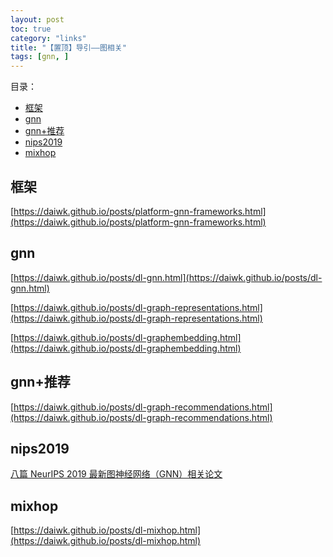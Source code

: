 ```yaml
---
layout: post
toc: true
category: "links"
title: "【置顶】导引——图相关"
tags: [gnn, ]
---
```


目录：

<!-- TOC -->

- [框架](#%e6%a1%86%e6%9e%b6)
- [gnn](#gnn)
- [gnn+推荐](#gnn%e6%8e%a8%e8%8d%90)
- [nips2019](#nips2019)
- [mixhop](#mixhop)

<!-- /TOC -->

## 框架

[https://daiwk.github.io/posts/platform-gnn-frameworks.html](https://daiwk.github.io/posts/platform-gnn-frameworks.html)

## gnn

[https://daiwk.github.io/posts/dl-gnn.html](https://daiwk.github.io/posts/dl-gnn.html)

[https://daiwk.github.io/posts/dl-graph-representations.html](https://daiwk.github.io/posts/dl-graph-representations.html)

[https://daiwk.github.io/posts/dl-graphembedding.html](https://daiwk.github.io/posts/dl-graphembedding.html)

## gnn+推荐

[https://daiwk.github.io/posts/dl-graph-recommendations.html](https://daiwk.github.io/posts/dl-graph-recommendations.html)

## nips2019

[八篇 NeurIPS 2019 最新图神经网络（GNN）相关论文](https://mp.weixin.qq.com/s/IIr4zWqtL2_1hvaINXypDQ)

## mixhop

[https://daiwk.github.io/posts/dl-mixhop.html](https://daiwk.github.io/posts/dl-mixhop.html)
